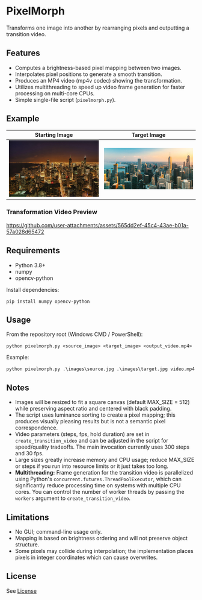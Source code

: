 # PixelMorph

Transforms one image into another by rearranging pixels and outputting a transition video.

## Features
- Computes a brightness-based pixel mapping between two images.
- Interpolates pixel positions to generate a smooth transition.
- Produces an MP4 video (mp4v codec) showing the transformation.
- Utilizes multithreading to speed up video frame generation for faster processing on multi-core CPUs.
- Simple single-file script (`pixelmorph.py`).

## Example

| **Starting Image** | **Target Image** |
|:------------------:|:----------------:|
| <img src="example/Chicago_night.jpg" width="300"/> | <img src="example/Chicago_day.jpg" width="300"/> |


### Transformation Video Preview

https://github.com/user-attachments/assets/565dd2ef-45c4-43ae-b01a-57a028d65472


## Requirements
- Python 3.8+
- numpy
- opencv-python

Install dependencies:
```
pip install numpy opencv-python
```

## Usage
From the repository root (Windows CMD / PowerShell):

```
python pixelmorph.py <source_image> <target_image> <output_video.mp4>
```

Example:
```
python pixelmorph.py .\images\source.jpg .\images\target.jpg video.mp4
```

## Notes
- Images will be resized to fit a square canvas (default MAX_SIZE = 512) while preserving aspect ratio and centered with black padding.
- The script uses luminance sorting to create a pixel mapping; this produces visually pleasing results but is not a semantic pixel correspondence.
- Video parameters (steps, fps, hold duration) are set in `create_transition_video` and can be adjusted in the script for speed/quality tradeoffs. The main invocation currently uses 300 steps and 30 fps.
- Large sizes greatly increase memory and CPU usage; reduce MAX_SIZE or steps if you run into resource limits or it just takes too long.
- **Multithreading:** Frame generation for the transition video is parallelized using Python's `concurrent.futures.ThreadPoolExecutor`, which can significantly reduce processing time on systems with multiple CPU cores. You can control the number of worker threads by passing the `workers` argument to `create_transition_video`.

## Limitations
- No GUI; command-line usage only.
- Mapping is based on brightness ordering and will not preserve object structure.
- Some pixels may collide during interpolation; the implementation places pixels in integer coordinates which can cause overwrites.

## License
See [License](LICENSE)
